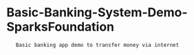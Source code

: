 # Basic-Banking-System-Demo-SparksFoundation
       Basic banking app demo to transfer money via internet
